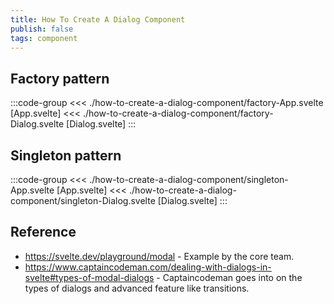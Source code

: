 ```yaml
---
title: How To Create A Dialog Component
publish: false
tags: component
---
```


<script setup>
import SvelteRepl from '../../Svelte.vue'
import FactoryApp from './how-to-create-a-dialog-component/factory-App.svelte?raw'
import FactoryDialog from './how-to-create-a-dialog-component/factory-Dialog.svelte?raw'
import SingletonApp from './how-to-create-a-dialog-component/singleton-App.svelte?raw'
import SingletonDialog from './how-to-create-a-dialog-component/singleton-Dialog.svelte?raw'
</script>

## Factory pattern

:::code-group
<<< ./how-to-create-a-dialog-component/factory-App.svelte [App.svelte]
<<< ./how-to-create-a-dialog-component/factory-Dialog.svelte [Dialog.svelte]
:::
<SvelteRepl :files="[
	{
		name:'App.svelte',
		contents:FactoryApp,
	},
	{
		name:'Dialog.svelte',
		contents:FactoryDialog,
	},
]" />

<!-- ## Scoped pattern

https://svelte.dev/playground/hello-world?version=5.28.2#H4sIAAAAAAAACqVTwW6cMBD9lZHbA0ho0e4RAU3VHir1kA-oeyAwm1jx2pY9aVJZ_vfKxhR2u2kq9YJg3pt5M_MGz9RwQtawLyilhmdt5QQFToJwKlnFjkKiY803z-inibwYYNWS9dGYnfuBkmLsbnB4LT5qRajIsYa1brTCUM8VJ3Ey2hJ8FoPU93C0-gSc7er5O2dztmHeGlSX7DW2yWjrVUa1M5wk25Ve95GXMVYxwhdiDdknDNUrw57pnM97Cf19ZA8O6VOkvBCEZZjtxBIJcg3o4L2jgbAoF0QbVGv4OEiHEcuoh_FByMmighBZxmrjikxYhQvOptQ1Z5WPEKdYt4HClV3vV3VXLYJpO5EaUiuXi57LJXLn4zOAVqPUDjtflF2fq6R-Q9oH-BuLakK7DPthV5SBK4D2qO0JTkgPeurWTvuIAbR3T0Ra9bdf2zq_pqQ6ZiVjp9-mK65WlbyYJPNvpv9xYOfGX4PfMv_-DfNHrRxB3ma3oW8sKy-W7985JYxZz2afFsmpNX3-ZxZH921teq58nTNCMm9eYzJMjI-zYeksZsVdNK9YapdchdDH2fcbA650cXi1i8N_d3G41sW5qd8rRoOQz0JNrJnv7hcpG8_28QQAAA== -->

## Singleton pattern

:::code-group
<<< ./how-to-create-a-dialog-component/singleton-App.svelte [App.svelte]
<<< ./how-to-create-a-dialog-component/singleton-Dialog.svelte [Dialog.svelte]
:::
<SvelteRepl :files="[
	{
		name:'App.svelte',
		contents:SingletonApp,
	},
	{
		name:'Dialog.svelte',
		contents:SingletonDialog,
	},
]" />

## Reference

- https://svelte.dev/playground/modal - Example by the core team.
- https://www.captaincodeman.com/dealing-with-dialogs-in-svelte#types-of-modal-dialogs - Captaincodeman goes into on the types of dialogs and advanced feature like transitions.
